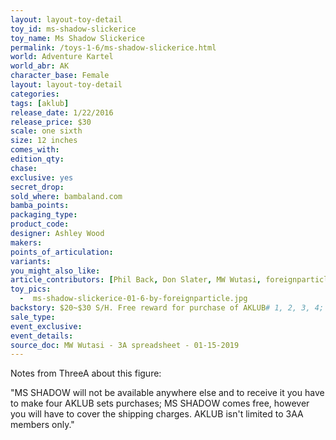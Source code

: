 ```yaml
---
layout: layout-toy-detail 
toy_id: ms-shadow-slickerice
toy_name: Ms Shadow Slickerice
permalink: /toys-1-6/ms-shadow-slickerice.html
world: Adventure Kartel
world_abr: AK
character_base: Female
layout: layout-toy-detail
categories: 
tags: [aklub]
release_date: 1/22/2016
release_price: $30 
scale: one sixth
size: 12 inches
comes_with: 
edition_qty: 
chase: 
exclusive: yes
secret_drop: 
sold_where: bambaland.com
bamba_points: 
packaging_type: 
product_code:
designer: Ashley Wood
makers: 
points_of_articulation: 
variants: 
you_might_also_like: 
article_contributors: [Phil Back, Don Slater, MW Wutasi, foreignparticle]
toy_pics: 
  -  ms-shadow-slickerice-01-6-by-foreignparticle.jpg
backstory: $20~$30 S/H. Free reward for purchase of AKLUB# 1, 2, 3, 4; Market updated - sold on ebay 3/31/2019 for $95.
sale_type: 
event_exclusive: 
event_details: 
source_doc: MW Wutasi - 3A spreadsheet - 01-15-2019
---
```

Notes from ThreeA about this figure: 

"MS SHADOW will not be available anywhere else and to receive it you have to make four AKLUB sets purchases; MS SHADOW comes free, however you will have to cover the shipping charges. AKLUB isn't limited to 3AA members only."
